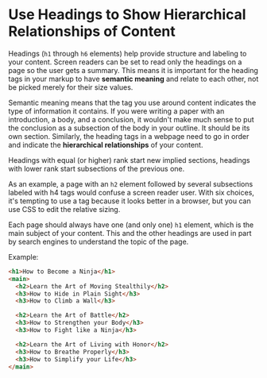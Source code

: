 # Use Headings to Show Hierarchical Relationships of Content

Headings (`h1` through `h6` elements) help provide structure and labeling to your content. Screen readers can be set to read only the headings on a page so the user gets a summary. This means it is important for the heading tags in your markup to have **semantic meaning** and relate to each other, not be picked merely for their size values.

Semantic meaning means that the tag you use around content indicates the type of information it contains. If you were writing a paper with an introduction, a body, and a conclusion, it wouldn't make much sense to put the conclusion as a subsection of the body in your outline. It should be its own section. Similarly, the heading tags in a webpage need to go in order and indicate the **hierarchical relationships** of your content.

Headings with equal (or higher) rank start new implied sections, headings with lower rank start subsections of the previous one.

As an example, a page with an `h2` element followed by several subsections labeled with h4 tags would confuse a screen reader user. With six choices, it's tempting to use a tag because it looks better in a browser, but you can use CSS to edit the relative sizing.

Each page should always have one (and only one) `h1` element, which is the main subject of your content. This and the other headings are used in part by search engines to understand the topic of the page.

Example:

```html
<h1>How to Become a Ninja</h1>
<main>
  <h2>Learn the Art of Moving Stealthily</h2>
  <h3>How to Hide in Plain Sight</h3>
  <h3>How to Climb a Wall</h3>

  <h2>Learn the Art of Battle</h2>
  <h3>How to Strengthen your Body</h3>
  <h3>How to Fight like a Ninja</h3>

  <h2>Learn the Art of Living with Honor</h2>
  <h3>How to Breathe Properly</h3>
  <h3>How to Simplify your Life</h3>
</main>
```
